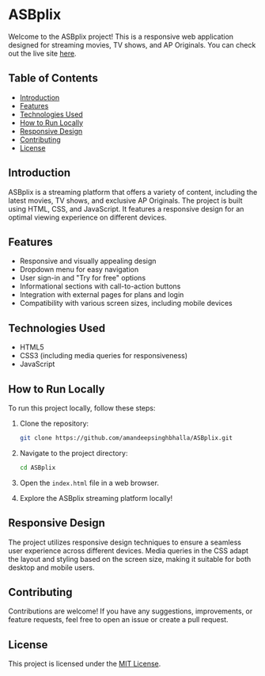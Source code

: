 # ASBplix

Welcome to the ASBplix project! This is a responsive web application designed for streaming movies, TV shows, and AP Originals. You can check out the live site [here](https://amandeepsinghbhalla.github.io/ASBplix/).

## Table of Contents
- [Introduction](#introduction)
- [Features](#features)
- [Technologies Used](#technologies-used)
- [How to Run Locally](#how-to-run-locally)
- [Responsive Design](#responsive-design)
- [Contributing](#contributing)
- [License](#license)

## Introduction

ASBplix is a streaming platform that offers a variety of content, including the latest movies, TV shows, and exclusive AP Originals. The project is built using HTML, CSS, and JavaScript. It features a responsive design for an optimal viewing experience on different devices.

## Features

- Responsive and visually appealing design
- Dropdown menu for easy navigation
- User sign-in and "Try for free" options
- Informational sections with call-to-action buttons
- Integration with external pages for plans and login
- Compatibility with various screen sizes, including mobile devices

## Technologies Used

- HTML5
- CSS3 (including media queries for responsiveness)
- JavaScript

## How to Run Locally

To run this project locally, follow these steps:

1. Clone the repository:

   ```bash
   git clone https://github.com/amandeepsinghbhalla/ASBplix.git
   ```

2. Navigate to the project directory:

   ```bash
   cd ASBplix
   ```

3. Open the `index.html` file in a web browser.

4. Explore the ASBplix streaming platform locally!

## Responsive Design

The project utilizes responsive design techniques to ensure a seamless user experience across different devices. Media queries in the CSS adapt the layout and styling based on the screen size, making it suitable for both desktop and mobile users.

## Contributing

Contributions are welcome! If you have any suggestions, improvements, or feature requests, feel free to open an issue or create a pull request.

## License

This project is licensed under the [MIT License](LICENSE).

